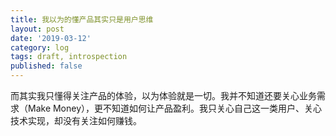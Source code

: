 ```yaml
---
title: 我以为的懂产品其实只是用户思维
layout: post
date: '2019-03-12'
category: log
tags: draft, introspection
published: false
---
```


而其实我只懂得关注产品的体验，以为体验就是一切。我并不知道还要关心业务需求（Make Money），更不知道如何让产品盈利。我只关心自己这一类用户、关心技术实现，却没有关注如何赚钱。
